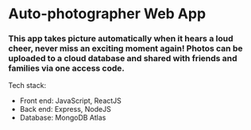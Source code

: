 # Auto-photographer Web App

### This app takes picture automatically when it hears a loud cheer, never miss an exciting moment again! Photos can be uploaded to a cloud database and shared with friends and families via one access code.

Tech stack:
- Front end: JavaScript, ReactJS
- Back end: Express, NodeJS
- Database: MongoDB Atlas
